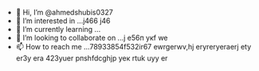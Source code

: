  - 👋 Hi, I’m @ahmedshubis0327
- 👀 I’m interested in ...j466 j46
- 🌱 I’m currently learning ...
- 💞️ I’m looking to collaborate on ...j e56п укf we
- 📫 How to reach me ...78933854f532ir67 ewrgerwv,hj eryreryeraerj ety er3y era
423yuer рпshfdcghjр уек rtuk uyy er
<!---jd yti r67 ir678r
ahmedshubis0327/ahmedshubis0327 is a ✨ special ✨ repository because its `README.md` (this file) appears on your GitHub profile.
You can click the Preview link to take a look at your changes.
--->
